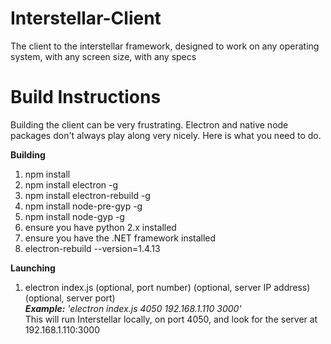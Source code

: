 # Interstellar-Client
The client to the interstellar framework, designed to work on any operating system, with any screen size, with any specs

# Build Instructions
Building the client can be very frustrating.  Electron and native node packages don't always play along very nicely.  Here is what you need to do.

<b>Building</b>

1) npm install
2) npm install electron -g
3) npm install electron-rebuild -g
4) npm install node-pre-gyp -g
5) npm install node-gyp -g
6) ensure you have python 2.x installed
7) ensure you have the .NET framework installed
8) electron-rebuild --version=1.4.13

<b>Launching</b>

1) electron index.js (optional, port number) (optional, server IP address) (optional, server port)
<br /><i><b>Example:</b> 'electron index.js 4050 192.168.1.110 3000'</i>
<br />This will run Interstellar locally, on port 4050, and look for the server at 192.168.1.110:3000
